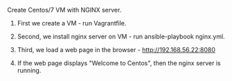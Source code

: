 Create Centos/7 VM with NGINX server.

1. First we create a VM - run Vagrantfile.

2. Second, we install nginx server on VM - run ansible-playbook nginx.yml.

3. Third, we load a web page in the browser - http://192.168.56.22:8080

4. If the web page displays "Welcome to Centos", then the nginx server is running.
